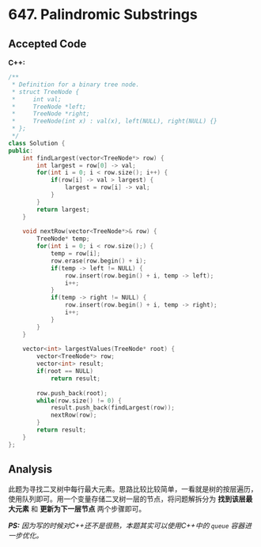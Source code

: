 # 647. Palindromic Substrings

## Accepted Code

**C++:**

```c++
/**
 * Definition for a binary tree node.
 * struct TreeNode {
 *     int val;
 *     TreeNode *left;
 *     TreeNode *right;
 *     TreeNode(int x) : val(x), left(NULL), right(NULL) {}
 * };
 */
class Solution {
public:
    int findLargest(vector<TreeNode*> row) {
        int largest = row[0] -> val;
        for(int i = 0; i < row.size(); i++) {
            if(row[i] -> val > largest) {
                largest = row[i] -> val;
            }
        }
        return largest;
    }
    
    void nextRow(vector<TreeNode*>& row) {
        TreeNode* temp;
        for(int i = 0; i < row.size();) {
            temp = row[i];
            row.erase(row.begin() + i);
            if(temp -> left != NULL) {
                row.insert(row.begin() + i, temp -> left);
                i++;
            }
            if(temp -> right != NULL) {
                row.insert(row.begin() + i, temp -> right);
                i++;
            }
        }
    }
    
    vector<int> largestValues(TreeNode* root) {
        vector<TreeNode*> row;
        vector<int> result;
        if(root == NULL)
            return result;
        
        row.push_back(root);
        while(row.size() != 0) {
            result.push_back(findLargest(row));
            nextRow(row);
        }
        return result;
    }
};
```



## Analysis

此题为寻找二叉树中每行最大元素。思路比较比较简单，一看就是树的按层遍历，使用队列即可。用一个变量存储二叉树一层的节点，将问题解拆分为 **找到该层最大元素** 和 **更新为下一层节点** 两个步骤即可。

***PS:*** *因为写的时候对C++还不是很熟，本题其实可以使用C++中的 `queue` 容器进一步优化。*